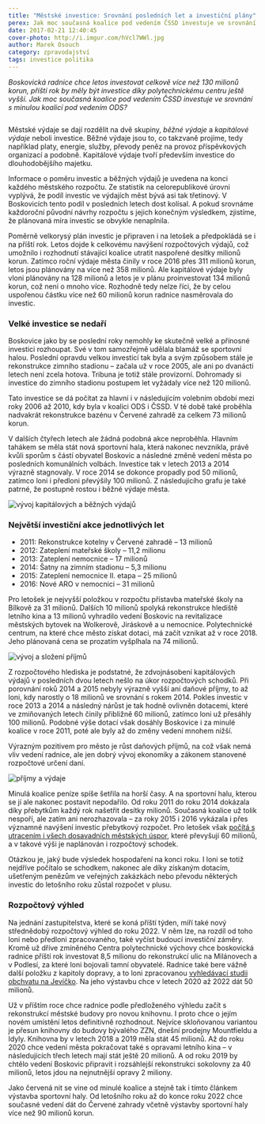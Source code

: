 ```yaml
---
title: "Městské investice: Srovnání posledních let a investiční plány"
perex: Jak moc současná koalice pod vedením ČSSD investuje ve srovnání s minulou koalicí pod vedením ODS? Kolik rozpočtu takzvaně „projíme“?
date: 2017-02-21 12:40:45
cover-photo: http://i.imgur.com/hVcl7WWl.jpg
author: Marek Osouch
category: zpravodajství
tags: investice politika
---
```


*Boskovická radnice chce letos investovat celkově více než 130 milionů korun, příští rok by měly být investice díky polytechnickému centru ještě vyšší. Jak moc současná koalice pod vedením ČSSD investuje ve srovnání s minulou koalicí pod vedením ODS?*

<img src="http://i.imgur.com/hVcl7WW.jpg" alt="" class="img-responsive img-popup" data-author="Marek Osouch">

Městské výdaje se dají rozdělit na dvě skupiny, *běžné výdaje* a *kapitálové výdaje* neboli investice. Běžné výdaje jsou to, co takzvaně projíme, tedy například platy, energie, služby, převody peněz na provoz příspěvkových organizací a podobně. Kapitálové výdaje tvoří především investice do dlouhodobějšího majetku.

Informace o poměru investic a běžných výdajů je uvedena na konci každého městského rozpočtu. Ze statistik na celorepublikové úrovni vyplývá, že podíl investic ve výdajích měst bývá asi tak třetinový. V Boskovicích tento podíl v posledních letech dost kolísal. A pokud srovnáme každoroční původní návrhy rozpočtu s jejich konečným výsledkem, zjistíme, že plánovaná míra investic se obvykle nenaplnila.

Poměrně velkorysý plán investic je připraven i na letošek a předpokládá se i na příští rok. Letos dojde k celkovému navýšení rozpočtových výdajů, což umožnilo i rozhodnutí stávající koalice utratit naspořené desítky milionů korun. Zatímco roční výdaje města činily v roce 2016 přes 311 milionů korun, letos jsou plánovány na více než 358 milionů. Ale kapitálové výdaje byly vloni plánovány na 128 milionů a letos je v plánu proinvestovat 134 milionů korun, což není o mnoho více. Rozhodně tedy nelze říci, že by celou uspořenou částku více než 60 milionů korun radnice nasměrovala do investic.

### Velké investice se nedaří

Boskovice jako by se poslední roky nemohly ke skutečně velké a přínosné investici rozhoupat. Své v tom samozřejmě udělala blamáž se sportovní halou. Poslední opravdu velkou investicí tak byla a svým způsobem stále je rekonstrukce zimního stadionu – začala už v roce 2005, ale ani po dvanácti letech není zcela hotova. Tribuna je totiž stále provizorní. Dohromady si investice do zimního stadionu postupem let vyžádaly více než 120 milionů.

Tato investice se dá počítat za hlavní i v následujícím volebním období mezi roky 2006 až 2010, kdy byla v koalici ODS i ČSSD. V té době také proběhla nadvakrát rekonstrukce bazénu v Červené zahradě za celkem 73 milionů korun.

V dalších čtyřech letech ale žádná podobná akce neproběhla. Hlavním tahákem se měla stát nová sportovní hala, která nakonec nevznikla, právě kvůli sporům s částí obyvatel Boskovic a následné změně vedení města po posledních komunálních volbách. Investice tak v letech 2013 a 2014 výrazně stagnovaly. V roce 2014 se dokonce propadly pod 50 milionů, zatímco loni i předloni převýšily 100 milionů. Z následujícího grafu je také patrné, že postupně rostou i běžné výdaje města.

<img src="http://i.imgur.com/80VmZxH.png" alt="vývoj kapitálových a běžných výdajů" class="img-responsive img-popup img-framed" data-author="Tomáš Znamenáček, Marek Osouch">

### Největší investiční akce jednotlivých let

* 2011: Rekonstrukce kotelny v Červené zahradě – 13 milionů
* 2012: Zateplení mateřské školy – 11,2 milionu
* 2013: Zateplení nemocnice – 17 milionů
* 2014: Šatny na zimním stadionu – 5,3 milionu
* 2015: Zateplení nemocnice II. etapa – 25 milionů
* 2016: Nové ARO v nemocnici – 31 milionů

Pro letošek je nejvyšší položkou v rozpočtu přístavba mateřské školy na Bílkově za 31 milionů. Dalších 10 milionů spolyká rekonstrukce hlediště letního kina a 13 milionů vyhradilo vedení Boskovic na revitalizace městských bytovek na Wolkerově, Jiráskově a u nemocnice. Polytechnické centrum, na které chce město získat dotaci, má začít vznikat až v roce 2018. Jeho plánovaná cena se prozatím vyšplhala na 74 milionů.

<img src="http://i.imgur.com/mMgLZdO.png" alt="vývoj a složení příjmů" class="img-responsive img-popup img-framed" data-author="Tomáš Znamenáček, Marek Osouch">

Z rozpočtového hlediska je podstatné, že zdvojnásobení kapitálových výdajů v posledních dvou letech nešlo na úkor rozpočtových schodků. Při porovnání roků 2014 a 2015 nebyly výrazně vyšší ani daňové příjmy, to až loni, kdy narostly o 18 milionů ve srovnání s rokem 2014. Pokles investic v roce 2013 a 2014 a následný nárůst je tak hodně ovlivněn dotacemi, které ve zmiňovaných letech činily přibližně 60 milionů, zatímco loni už přesáhly 100 milionů. Podobné výše dotací však dosáhly Boskovice i za minulé koalice v roce 2011, poté ale byly až do změny vedení mnohem nižší.

Výrazným pozitivem pro město je růst daňových příjmů, na což však nemá vliv vedení radnice, ale jen dobrý vývoj ekonomiky a zákonem stanovené rozpočtové určení daní.

<img src="http://i.imgur.com/kPGlhSH.png" alt="příjmy a výdaje" class="img-responsive img-popup img-framed" data-author="Tomáš Znamenáček, Marek Osouch">

Minulá koalice peníze spíše šetřila na horší časy. A na sportovní halu, kterou se jí ale nakonec postavit nepodařilo. Od roku 2011 do roku 2014 dokázala díky přebytkům každý rok našetřit desítky milionů. Současná koalice už tolik nespoří, ale zatím ani nerozhazovala – za roky 2015 i 2016 vykázala i přes významné navýšení investic přebytkový rozpočet. Pro letošek však [počítá s utracením i všech dosavadních městských úspor](http://www.ohlasy.info/clanky/2016/11/novy-rozpocet.html), které převyšují 60 milionů, a v takové výši je naplánován i rozpočtový schodek.

Otázkou je, jaký bude výsledek hospodaření na konci roku. I loni se totiž nejdříve počítalo se schodkem, nakonec ale díky získaným dotacím, ušetřeným penězům ve veřejných zakázkách nebo převodu některých investic do letošního roku zůstal rozpočet v plusu.

### Rozpočtový výhled

Na jednání zastupitelstva, které se koná příští týden, míří také nový střednědobý rozpočtový výhled do roku 2022. V něm lze, na rozdíl od toho loni nebo předloni zpracovaného, také vyčíst budoucí investiční záměry. Kromě už dříve zmíněného Centra polytechnické výchovy chce boskovická radnice příští rok investovat 8,5 milionu do rekonstrukcí ulic na Milánovech a v Podlesí, za které loni bojovali tamní obyvatelé. Radnice také bere vážně další položku z kapitoly dopravy, a to loni zpracovanou [vyhledávací studii obchvatu na Jevíčko](http://www.ohlasy.info/clanky/2016/11/obchvat.html). Na jeho výstavbu chce v letech 2020 až 2022 dát 50 milionů.

Už v příštím roce chce radnice podle předloženého výhledu začít s rekonstrukcí městské budovy pro novou knihovnu. I proto chce o jejím novém umístění letos definitivně rozhodnout. Nejvíce skloňovanou variantou je přesun knihovny do budovy bývalého ZZN, dnešní prodejny Mountfieldu a Idyly. Knihovna by v letech 2018 a 2019 měla stát 45 milionů. Až do roku 2020 chce vedení města pokračovat také s opravami letního kina – v následujících třech letech mají stát ještě 20 milionů. A od roku 2019 by chtělo vedení Boskovic připravit i rozsáhlejší rekonstrukci sokolovny za 40 milionů, letos jdou na nejnutnější opravy 2 miliony.

Jako červená nit se vine od minulé koalice a stejně tak i tímto článkem výstavba sportovní haly. Od letošního roku až do konce roku 2022 chce současné vedení dát do Červené zahrady včetně výstavby sportovní haly více než 90 milionů korun.
